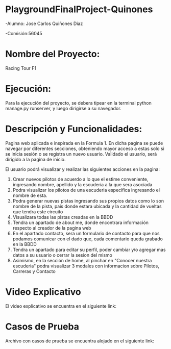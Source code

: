 # PlaygroundFinalProject-Quinones
-Alumno: Jose Carlos Quiñones Diaz

-Comisión:56045

# Nombre del Proyecto:
  Racing Tour F1

# Ejecución:
Para la ejecución del proyecto, se debera tipear en la terminal python manage.py runserver, y luego dirigirse a su navegador.

# Descripción y Funcionalidades:
Pagina web aplicada e inspirada en la Formula 1. En dicha pagina se puede navegar por diferentes secciones, obteniendo mayor acceso a estas solo si se inicia sesión o se registra un nuevo usuario.
Validado el usuario, será dirigido a la pagina de inicio.

El usuario podrá visualizar y realizar las siguientes acciones en la pagina:
  1. Crear nuevos pilotos de acuerdo a lo que el estime conveniente, ingresando nombre, apellido y la escuderia a la que sera asociada
  2. Podra visualizar los pilotos de una escuderia especifica ingresando el nombre de esta.
  3. Podra generar nuevas pistas ingresando sus propios datos como lo son nombre de la pista, pais donde estara ubicada y la cantidad de vueltas que tendra este circuito
  4. Visualizara todas las pistas creadas en la BBDD
  5. Tendra un apartado de about me, donde encontrara información respecto al creador de la pagina web
  6. En el apartado contacto, sera un formulario de contacto para que nos podamos comunicar con el dado que, cada comentario queda grabado en la BBDD
  7. Tendra un apartado para editar su perfil, poder cambiar y/o agregar mas datos a su usuario o cerrar la sesion del mismo
  8. Asimismo, en la sección de home, al pinchar en "Conocer nuestra escuderia" podra visualizar 3 modales con informacion sobre Pilotos, Carreras y Contacto

 # Video Explicativo
 El video explicativo se encuentra en el siguiente link:

# Casos de Prueba
Archivo con casos de prueba se encuentra alojado en el siguiente link:

  


